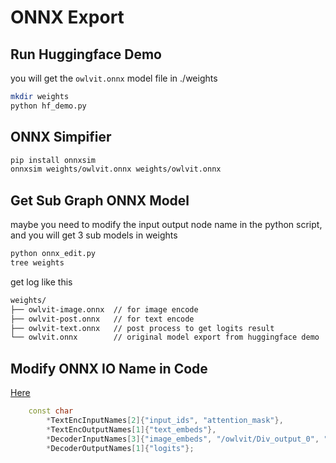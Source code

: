 # ONNX Export

## Run Huggingface Demo
you will get the `owlvit.onnx` model file in ./weights
``` bash
mkdir weights
python hf_demo.py
```

## ONNX Simpifier
``` bash
pip install onnxsim
onnxsim weights/owlvit.onnx weights/owlvit.onnx
```

## Get Sub Graph ONNX Model
maybe you need to modify the input output node name in the python script,\
and you will get 3 sub models in weights
``` bash
python onnx_edit.py
tree weights
```
get log like this
```bash
weights/
├── owlvit-image.onnx  // for image encode
├── owlvit-post.onnx   // for text encode
├── owlvit-text.onnx   // post process to get logits result
└── owlvit.onnx        // original model export from huggingface demo
```


## Modify ONNX IO Name in Code
[Here](../src/Runner/OWLVIT.hpp#L25)
```Cpp
    const char
        *TextEncInputNames[2]{"input_ids", "attention_mask"},
        *TextEncOutputNames[1]{"text_embeds"},
        *DecoderInputNames[3]{"image_embeds", "/owlvit/Div_output_0", "input_ids"},
        *DecoderOutputNames[1]{"logits"};
```